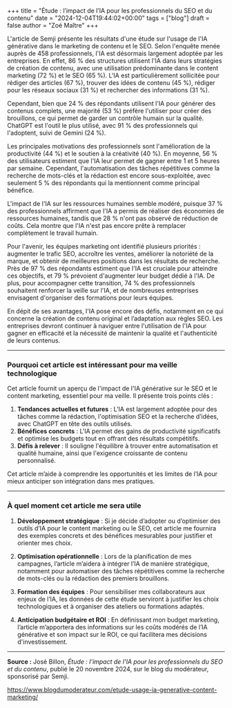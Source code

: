 +++
title = "Étude : l’impact de l’IA pour les professionnels du SEO et du contenu"
date = "2024-12-04T19:44:02+00:00"
tags = ["blog"]
draft = false
author = "Zoé Maître"
+++

L'article de Semji présente les résultats d'une étude sur l'usage de l'IA générative dans le marketing de contenu et le SEO. Selon l'enquête menée auprès de 458 professionnels, l'IA est désormais largement adoptée par les entreprises. En effet, 86 % des structures utilisent l'IA dans leurs stratégies de création de contenu, avec une utilisation prédominante dans le content marketing (72 %) et le SEO (65 %). L'IA est particulièrement sollicitée pour rédiger des articles (67 %), trouver des idées de contenu (45 %), rédiger pour les réseaux sociaux (31 %) et rechercher des informations (31 %).

Cependant, bien que 24 % des répondants utilisent l'IA pour générer des contenus complets, une majorité (53 %) préfère l'utiliser pour créer des brouillons, ce qui permet de garder un contrôle humain sur la qualité. ChatGPT est l'outil le plus utilisé, avec 91 % des professionnels qui l'adoptent, suivi de Gemini (24 %).

Les principales motivations des professionnels sont l'amélioration de la productivité (44 %) et le soutien à la créativité (40 %). En moyenne, 56 % des utilisateurs estiment que l'IA leur permet de gagner entre 1 et 5 heures par semaine. Cependant, l'automatisation des tâches répétitives comme la recherche de mots-clés et la rédaction est encore sous-exploitée, avec seulement 5 % des répondants qui la mentionnent comme principal bénéfice.

L'impact de l'IA sur les ressources humaines semble modéré, puisque 37 % des professionnels affirment que l'IA a permis de réaliser des économies de ressources humaines, tandis que 28 % n'ont pas observé de réduction de coûts. Cela montre que l'IA n'est pas encore prête à remplacer complètement le travail humain.

Pour l'avenir, les équipes marketing ont identifié plusieurs priorités : augmenter le trafic SEO, accroître les ventes, améliorer la notoriété de la marque, et obtenir de meilleures positions dans les résultats de recherche. Près de 97 % des répondants estiment que l'IA est cruciale pour atteindre ces objectifs, et 79 % prévoient d'augmenter leur budget dédié à l'IA. De plus, pour accompagner cette transition, 74 % des professionnels souhaitent renforcer la veille sur l'IA, et de nombreuses entreprises envisagent d'organiser des formations pour leurs équipes.

En dépit de ses avantages, l'IA pose encore des défis, notamment en ce qui concerne la création de contenu original et l’adaptation aux règles SEO. Les entreprises devront continuer à naviguer entre l'utilisation de l'IA pour gagner en efficacité et la nécessité de maintenir la qualité et l'authenticité de leurs contenus.

---

### Pourquoi cet article est intéressant pour ma veille technologique

Cet article fournit un aperçu de l'impact de l'IA générative sur le SEO et le content marketing, essentiel pour ma veille. Il présente trois points clés :

1. **Tendances actuelles et futures** : L’IA est largement adoptée pour des tâches comme la rédaction, l'optimisation SEO et la recherche d’idées, avec ChatGPT en tête des outils utilisés.
2. **Bénéfices concrets** : L'IA permet des gains de productivité significatifs et optimise les budgets tout en offrant des résultats compétitifs.
3. **Défis à relever** : Il souligne l'équilibre à trouver entre automatisation et qualité humaine, ainsi que l'exigence croissante de contenu personnalisé.

Cet article m’aide à comprendre les opportunités et les limites de l’IA pour mieux anticiper son intégration dans mes pratiques.

---

### À quel moment cet article me sera utile

1. **Développement stratégique** : Si je décide d’adopter ou d’optimiser des outils d’IA pour le content marketing ou le SEO, cet article me fournira des exemples concrets et des bénéfices mesurables pour justifier et orienter mes choix.

2. **Optimisation opérationnelle** : Lors de la planification de mes campagnes, l’article m’aidera à intégrer l’IA de manière stratégique, notamment pour automatiser des tâches répétitives comme la recherche de mots-clés ou la rédaction des premiers brouillons.

3. **Formation des équipes** : Pour sensibiliser mes collaborateurs aux enjeux de l’IA, les données de cette étude serviront à justifier les choix technologiques et à organiser des ateliers ou formations adaptés.

4. **Anticipation budgétaire et ROI** : En définissant mon budget marketing, l’article m’apportera des informations sur les coûts modérés de l’IA générative et son impact sur le ROI, ce qui facilitera mes décisions d'investissement.

---

**Source :** José Billon, *Étude : l’impact de l’IA pour les professionnels du SEO et du contenu*, publié le 20 novembre 2024, sur le blog du modérateur, sponsorisé par Semji.

https://www.blogdumoderateur.com/etude-usage-ia-generative-content-marketing/


